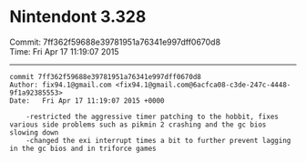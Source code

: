 # Nintendont 3.328
Commit: 7ff362f59688e39781951a76341e997dff0670d8  
Time: Fri Apr 17 11:19:07 2015   

-----

```
commit 7ff362f59688e39781951a76341e997dff0670d8
Author: fix94.1@gmail.com <fix94.1@gmail.com@6acfca08-c3de-247c-4448-9f1a92385553>
Date:   Fri Apr 17 11:19:07 2015 +0000

    -restricted the aggressive timer patching to the hobbit, fixes various side problems such as pikmin 2 crashing and the gc bios slowing down
    -changed the exi interrupt times a bit to further prevent lagging in the gc bios and in triforce games
```
